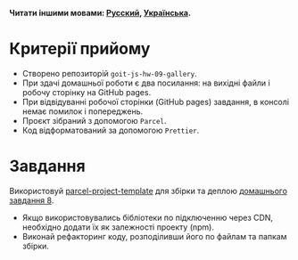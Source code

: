 **Читати іншими мовами: [Русский](README.ru.md), [Українська](README.md).**

# Критерії прийому

- Створено репозиторій `goit-js-hw-09-gallery`.
- При здачі домашньої роботи є два посилання: на вихідні файли і робочу сторінку
  на GitHub pages.
- При відвідуванні робочої сторінки (GitHub pages) завдання, в консолі немає
  помилок і попереджень.
- Проєкт зібраний з допомогою `Parcel`.
- Код відформатований за допомогою `Prettier`.

# Завдання

Використовуй
[parcel-project-template](https://github.com/goitacademy/parcel-project-template)
для збірки та деплою [домашнього завдання 8](../homework-08/README.md).

- Якщо використовувались бібліотеки по підключенню через CDN, необхідно додати
  їх як залежності проекту (npm).
- Виконай рефакторинг коду, розподіливши його по файлам та папкам збірки.
